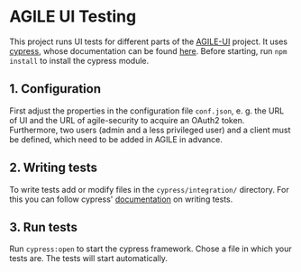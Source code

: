 # AGILE UI Testing
This project runs UI tests for different parts of the [AGILE-UI](https://github.com/agile-iot/agile-ui) project. It uses [cypress](https://www.cypress.io/), whose documentation can be found [here](https://docs.cypress.io/api/introduction/api.html).
Before starting, run ```npm install``` to install the cypress module.
## 1. Configuration
First adjust the properties in the configuration file ```conf.json```, e. g. the URL of UI and the URL of agile-security to acquire an OAuth2 token.
Furthermore, two users (admin and a less privileged user) and a client must be defined, which need to be added in AGILE in advance.

## 2. Writing tests
To write tests add or modify files in the ```cypress/integration/``` directory. For this you can follow cypress' [documentation](https://www.cypress.io/) on writing tests.
 
## 3. Run tests
Run ```cypress:open``` to start the cypress framework. Chose a file in which your tests are. The tests will start automatically.
